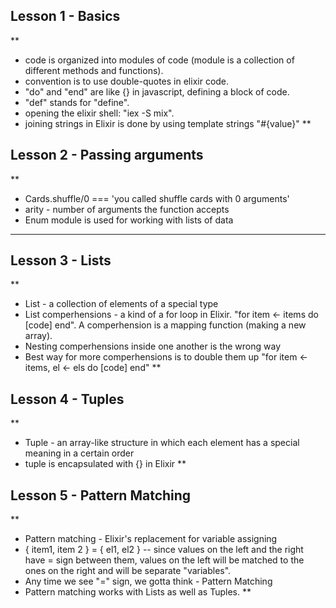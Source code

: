 ## Lesson 1 - Basics
**
* code is organized into modules of code (module is a collection of different methods and functions).
* convention is to use double-quotes in elixir code.
* "do" and "end" are like {} in javascript, defining a block of code.
* "def" stands for "define".
* opening the elixir shell: "iex -S mix".
* joining strings in Elixir is done by using template strings "#{value}"
**

## Lesson 2 - Passing arguments
**
* Cards.shuffle/0 === 'you called shuffle cards with 0 arguments'
* arity - number of arguments the function accepts
* Enum module is used for working with lists of data
****

## Lesson 3 - Lists
**
* List - a collection of elements of a special type
* List comperhensions - a kind of a for loop in Elixir. "for item <- items do [code] end". A comperhension is a mapping function (making a new array).
* Nesting comperhensions inside one another is the wrong way
* Best way for more comperhensions is to double them up "for item <- items, el <- els do [code] end"
**

## Lesson 4 - Tuples
**
* Tuple - an array-like structure in which each element has a special meaning in a certain order
* tuple is encapsulated with {} in Elixir
**

## Lesson 5 - Pattern Matching
**
* Pattern matching - Elixir's replacement for variable assigning
* { item1, item 2 } = { el1, el2 } -- since values on the left and the right have = sign between them, values on the left will be matched to the ones on the right and will be separate "variables".
* Any time we see "=" sign, we gotta think - Pattern Matching
* Pattern matching works with Lists as well as Tuples.
**

